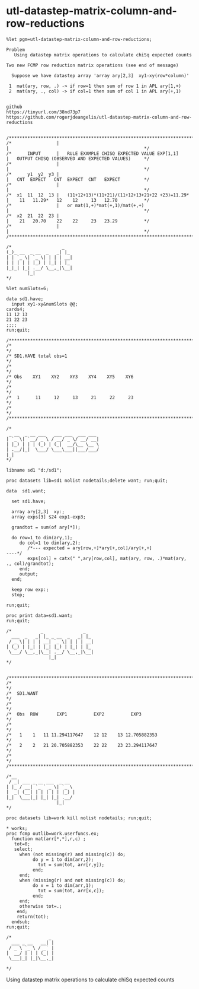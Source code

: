 # utl-datastep-matrix-column-and-row-reductions
    %let pgm=utl-datastep-matrix-column-and-row-reductions;

    Problem
       Using datastep matrix operations to calculate chiSq expected counts

    Two new FCMP row reduction matrix operations (see end of message)

      Suppose we have datastep array 'array ary[2,3]  xy1-xy(row*column)'

     1  mat(ary, row, .) -> if row=1 then sum of row 1 in APL ary[1,+)
     2  mat(ary, ., col) -> if col=1 then sum of col 1 in APL ary[+,1)


    github
    https://tinyurl.com/38nd73p7
    https://github.com/rogerjdeangelis/utl-datastep-matrix-column-and-row-reductions


    /**************************************************************************************************************************/
    /*                 |                                                  |                                                   */
    /*      INPUT      |   RULE EXAMPLE CHISQ EXPECTED VALUE EXP[1,1]     |   OUTPUT CHISQ (OBSERVED AND EXPECTED VALUES)     */
    /*                 |                                                  |                                                   */
    /*      y1  y2  y3 |                                                  |   CNT  EXPECT   CNT  EXPECT  CNT   EXPECT         */
    /*                 |                                                  |                                                   */
    /*  x1  11  12  13 |   (11+12+13)*(11+21)/(11+12+13+21+22 +23)=11.29* |    11   11.29*   12    12     13   12.70          */
    /*                 |   or mat(1,+)*mat(+,1)/mat(+,+)                  |                                                   */
    /*  x2  21  22  23 |                                                  |    21   20.70    22    22     23   23.29          */
    /*                 |                                                  |                                                   */
    /**************************************************************************************************************************/

    /*                   _
    (_)_ __  _ __  _   _| |_
    | | `_ \| `_ \| | | | __|
    | | | | | |_) | |_| | |_
    |_|_| |_| .__/ \__,_|\__|
            |_|
    */

    %let numSlots=6;

    data sd1.have;
      input xy1-xy&numSlots @@;
    cards4;
    11 12 13
    21 22 23
    ;;;;
    run;quit;

    /**************************************************************************************************************************/
    /*                                                                                                                        */
    /* SD1.HAVE total obs=1                                                                                                   */
    /*                                                                                                                        */
    /* Obs    XY1    XY2    XY3    XY4    XY5    XY6                                                                          */
    /*                                                                                                                        */
    /*  1      11     12     13     21     22     23                                                                          */
    /*                                                                                                                        */
    /**************************************************************************************************************************/

    /*
     _ __  _ __ ___   ___ ___  ___ ___
    | `_ \| `__/ _ \ / __/ _ \/ __/ __|
    | |_) | | | (_) | (_|  __/\__ \__ \
    | .__/|_|  \___/ \___\___||___/___/
    |_|
    */

    libname sd1 "d:/sd1";

    proc datasets lib=sd1 nolist nodetails;delete want; run;quit;

    data  sd1.want;

      set sd1.have;

      array ary[2,3]  xy:;
      array exps[3] $24 exp1-exp3;

      grandtot = sum(of ary[*]);

      do row=1 to dim(ary,1);
         do col=1 to dim(ary,2);
            /*--- expected = ary[row,+]*ary[+,col]/ary[+,+]                  ----*/
            exps[col] = catx(" ",ary[row,col], mat(ary, row, .)*mat(ary, ., col)/grandtot);
         end;
         output;
      end;

      keep row exp:;
      stop;

    run;quit;

    proc print data=sd1.want;
    run;quit;

    /*           _               _
      ___  _   _| |_ _ __  _   _| |_
     / _ \| | | | __| `_ \| | | | __|
    | (_) | |_| | |_| |_) | |_| | |_
     \___/ \__,_|\__| .__/ \__,_|\__|
                    |_|
    */


    /**************************************************************************************************************************/
    /*                                                                                                                        */
    /*  SD1.WANT                                                                                                              */
    /*                                                                                                                        */
    /*  Obs  ROW       EXP1          EXP2          EXP3                                                                       */
    /*                                                                                                                        */
    /*   1    1   11 11.294117647    12 12    13 12.705882353                                                                 */
    /*   2    2   21 20.705882353    22 22    23 23.294117647                                                                 */
    /*                                                                                                                        */
    /**************************************************************************************************************************/

    /*__
     / _| ___ _ __ ___  _ __
    | |_ / __| `_ ` _ \| `_ \
    |  _| (__| | | | | | |_) |
    |_|  \___|_| |_| |_| .__/
                       |_|
    */

    proc datasets lib=work kill nolist nodetails; run;quit;

    * works;
    proc fcmp outlib=work.userfuncs.ex;
      function mat(arr[*,*],r,c) ;
       tot=0;
       select;
         when (not missing(r) and missing(c)) do;
              do y = 1 to dim(arr,2);
                tot = sum(tot, arr[r,y]);
              end;
         end;
         when (missing(r) and not missing(c)) do;
              do x = 1 to dim(arr,1);
                tot = sum(tot, arr[x,c]);
              end;
         end;
         otherwise tot=.;
        end;
        return(tot);
      endsub;
    run;quit;

    /*              _
      ___ _ __   __| |
     / _ \ `_ \ / _` |
    |  __/ | | | (_| |
     \___|_| |_|\__,_|

    */
Using datastep matrix operations to calculate chiSq expected counts
